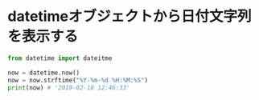# datetimeオブジェクトから日付文字列を表示する
```python
from datetime import dateitme

now = datetime.now()
now = now.strftime("%Y-%m-%d %H:%M:%S")
print(now) # '2019-02-18 12:46:33'
```
